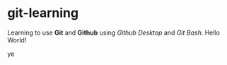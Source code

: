 # git-learning
 Learning to use **Git** and **Github** using *Github Desktop* and *Git Bash*. Hello World!

ye
